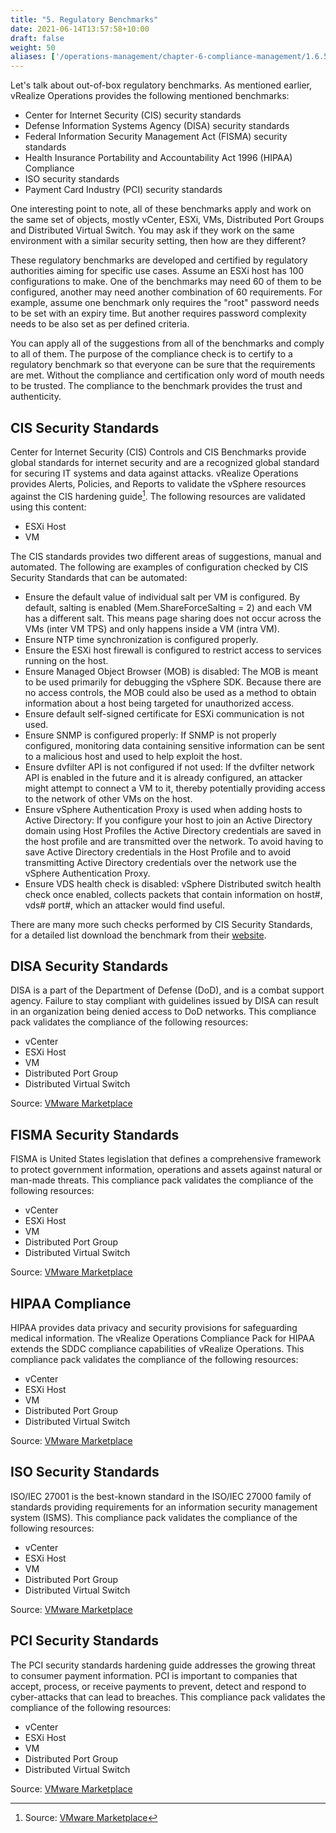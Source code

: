 ```yaml
---
title: "5. Regulatory Benchmarks"
date: 2021-06-14T13:57:58+10:00
draft: false
weight: 50
aliases: ['/operations-management/chapter-6-compliance-management/1.6.5-regulatory-benchmarks']
---
```


Let's talk about out-of-box regulatory benchmarks. As mentioned earlier, vRealize Operations provides the following mentioned benchmarks:

- Center for Internet Security (CIS) security standards
- Defense Information Systems Agency (DISA) security standards
- Federal Information Security Management Act (FISMA) security standards
- Health Insurance Portability and Accountability Act 1996 (HIPAA) Compliance
- ISO security standards
- Payment Card Industry (PCI) security standards

One interesting point to note, all of these benchmarks apply and work on the same set of objects, mostly vCenter, ESXi, VMs, Distributed Port Groups and Distributed Virtual Switch. You may ask if they work on the same environment with a similar security setting, then how are they different?

These regulatory benchmarks are developed and certified by regulatory authorities aiming for specific use cases. Assume an ESXi host has 100 configurations to make. One of the benchmarks may need 60 of them to be configured, another may need another combination of 60 requirements. For example, assume one benchmark only requires the "root" password needs to be set with an expiry time. But another requires password complexity needs to be also set as per defined criteria.

You can apply all of the suggestions from all of the benchmarks and comply to all of them. The purpose of the compliance check is to certify to a regulatory benchmark so that everyone can be sure that the requirements are met. Without the compliance and certification only word of mouth needs to be trusted. The compliance to the benchmark provides the trust and authenticity.

## CIS Security Standards

Center for Internet Security (CIS) Controls and CIS Benchmarks provide global standards for internet security and are a recognized global standard for securing IT systems and data against attacks. vRealize Operations provides Alerts, Policies, and Reports to validate the vSphere resources against the CIS hardening guide[^1]. The following resources are validated using this content:

- ESXi Host
- VM

The CIS standards provides two different areas of suggestions, manual and automated. The following are examples of configuration checked by CIS Security Standards that can be automated:

- Ensure the default value of individual salt per VM is configured. By default, salting is enabled (Mem.ShareForceSalting = 2) and each VM has a different salt. This means page sharing does not occur across the VMs (inter VM TPS) and only happens inside a VM (intra VM).
- Ensure NTP time synchronization is configured properly.
- Ensure the ESXi host firewall is configured to restrict access to services running on the host.
- Ensure Managed Object Browser (MOB) is disabled: The MOB is meant to be used primarily for debugging the vSphere SDK. Because there are no access controls, the MOB could also be used as a method to obtain information about a host being targeted for unauthorized access.
- Ensure default self-signed certificate for ESXi communication is not used.
- Ensure SNMP is configured properly: If SNMP is not properly configured, monitoring data containing sensitive information can be sent to a malicious host and used to help exploit the host.
- Ensure dvfilter API is not configured if not used: If the dvfilter network API is enabled in the future and it is already configured, an attacker might attempt to connect a VM to it, thereby potentially providing access to the network of other VMs on the host.
- Ensure vSphere Authentication Proxy is used when adding hosts to Active Directory: If you configure your host to join an Active Directory domain using Host Profiles the Active Directory credentials are saved in the host profile and are transmitted over the network. To avoid having to save Active Directory credentials in the Host Profile and to avoid transmitting Active Directory credentials over the network use the vSphere Authentication Proxy.
- Ensure VDS health check is disabled: vSphere Distributed switch health check once enabled, collects packets that contain information on host#, vds# port#, which an attacker would find useful.

There are many more such checks performed by CIS Security Standards, for a detailed list download the benchmark from their [website](https://www.cisecurity.org/benchmark/vmware/).

## DISA Security Standards

DISA is a part of the Department of Defense (DoD), and is a combat support agency. Failure to stay compliant with guidelines issued by DISA can result in an organization being denied access to DoD networks. This compliance pack validates the compliance of the following resources:

- vCenter
- ESXi Host
- VM
- Distributed Port Group
- Distributed Virtual Switch

Source: [VMware Marketplace](https://marketplace.cloud.vmware.com/services/details/vrealize-operations-compliance-pack-for-disa?slug=true)

## FISMA Security Standards

FISMA is United States legislation that defines a comprehensive framework to protect government information, operations and assets against natural or man-made threats. This compliance pack validates the compliance of the following resources:

- vCenter
- ESXi Host
- VM
- Distributed Port Group
- Distributed Virtual Switch

Source: [VMware Marketplace](https://marketplace.cloud.vmware.com/services/details/vrealize-operations-compliance-pack-for-fisma?slug=true)

## HIPAA Compliance

HIPAA provides data privacy and security provisions for safeguarding medical information. The vRealize Operations Compliance Pack for HIPAA extends the SDDC compliance capabilities of vRealize Operations. This compliance pack validates the compliance of the following resources:

- vCenter
- ESXi Host
- VM
- Distributed Port Group
- Distributed Virtual Switch

Source: [VMware Marketplace](https://marketplace.cloud.vmware.com/services/details/vrealize-operations-compliance-pack-for-hipaa?slug=true)

## ISO Security Standards

ISO/IEC 27001 is the best-known standard in the ISO/IEC 27000 family of standards providing requirements for an information security management system (ISMS). This compliance pack validates the compliance of the following resources:

- vCenter
- ESXi Host
- VM
- Distributed Port Group
- Distributed Virtual Switch

Source: [VMware Marketplace](https://marketplace.cloud.vmware.com/services/details/vrealize-operations-compliance-pack-for-iso?slug=true)

## PCI Security Standards

The PCI security standards hardening guide addresses the growing threat to consumer payment information. PCI is important to companies that accept, process, or receive payments to prevent, detect and respond to cyber-attacks that can lead to breaches. This compliance pack validates the compliance of the following resources:

- vCenter
- ESXi Host
- VM
- Distributed Port Group
- Distributed Virtual Switch

Source: [VMware Marketplace](https://marketplace.cloud.vmware.com/services/details/vrealize-operations-compliance-pack-for-pci?slug=true)

[^1]: Source: [VMware Marketplace](https://marketplace.cloud.vmware.com/services/details/vrealize-operations-compliance-pack-for-cis/?slug=true#compliance)
